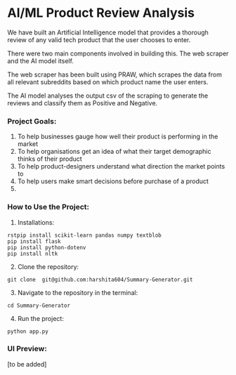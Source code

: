 # AI/ML Product Review Analysis

We have built an Artificial Intelligence model that provides a thorough review of any valid tech product that the user chooses to enter.

There were two main components involved in building this. The web scraper and the AI model itself.

The web scraper has been built using PRAW, which scrapes the data from all relevant subreddits based on which product name the user enters.

The AI model analyses the output csv of the scraping to generate the reviews and classify them as Positive and Negative.

### Project Goals:
1. To help businesses gauge how well their product is performing in the market
2. To help organisations get an idea of what their target demographic thinks of their product
3. To help product-designers understand what direction the market points to
4. To help users make smart decisions before purchase of a product
5.

### How to Use the Project:
1. Installations:
```
rstpip install scikit-learn pandas numpy textblob
pip install flask
pip install python-dotenv
pip install nltk
```
2. Clone the repository:
```
git clone  git@github.com:harshita604/Summary-Generator.git
```
3. Navigate to the repository in the terminal:
```
cd Summary-Generator
```
4. Run the project:
```
python app.py
```  


### UI Preview:
[to be added]